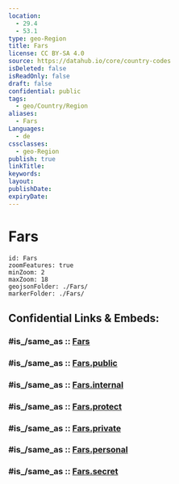 ```yaml
---
location:
  - 29.4
  - 53.1
type: geo-Region
title: Fars
license: CC BY-SA 4.0
source: https://datahub.io/core/country-codes
isDeleted: false
isReadOnly: false
draft: false
confidential: public
tags:
  - geo/Country/Region
aliases:
  - Fars
Languages:
  - de
cssclasses:
  - geo-Region
publish: true
linkTitle:
keywords:
layout:
publishDate:
expiryDate:
---
```


# Fars

```leaflet
id: Fars
zoomFeatures: true 
minZoom: 2 
maxZoom: 18
geojsonFolder: ./Fars/
markerFolder: ./Fars/
```


## Confidential Links & Embeds: 

### #is_/same_as :: [Fars](/_Standards/Earth/Continent/Asia/Asia~West/Iran/provinces~Iran/Fars.md) 

### #is_/same_as :: [Fars.public](/_public/Earth/Continent/Asia/Asia~West/Iran/provinces~Iran/Fars.public.md) 

### #is_/same_as :: [Fars.internal](/_internal/Earth/Continent/Asia/Asia~West/Iran/provinces~Iran/Fars.internal.md) 

### #is_/same_as :: [Fars.protect](/_protect/Earth/Continent/Asia/Asia~West/Iran/provinces~Iran/Fars.protect.md) 

### #is_/same_as :: [Fars.private](/_private/Earth/Continent/Asia/Asia~West/Iran/provinces~Iran/Fars.private.md) 

### #is_/same_as :: [Fars.personal](/_personal/Earth/Continent/Asia/Asia~West/Iran/provinces~Iran/Fars.personal.md) 

### #is_/same_as :: [Fars.secret](/_secret/Earth/Continent/Asia/Asia~West/Iran/provinces~Iran/Fars.secret.md)

